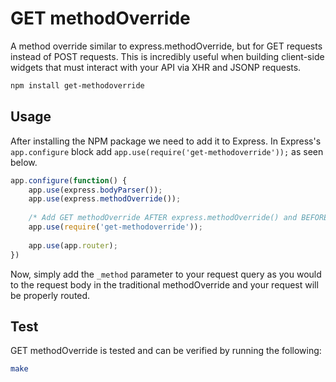 # GET methodOverride

A method override similar to express.methodOverride, but for GET requests instead of POST requests.  This is incredibly useful when building client-side widgets that must interact with your API via XHR and JSONP requests.

``` bash
npm install get-methodoverride
```

## Usage

After installing the NPM package we need to add it to Express.  In Express's ```app.configure``` block add ```app.use(require('get-methodoverride'));``` as seen below.

``` javascript
app.configure(function() {
    app.use(express.bodyParser());
    app.use(express.methodOverride());
    
    /* Add GET methodOverride AFTER express.methodOverride() and BEFORE app.router */
    app.use(require('get-methodoverride'));
    
    app.use(app.router);
})

```

Now, simply add the ```_method``` parameter to your request query as you would to the request body in the traditional methodOverride and your request will be properly routed.

## Test

GET methodOverride is tested and can be verified by running the following:

``` bash
make
```
